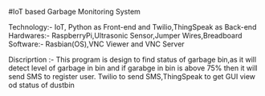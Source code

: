 #IoT based Garbage Monitoring System


Technology:- IoT, Python as Front-end and Twilio,ThingSpeak as Back-end
Hardwares:- RaspberryPi,Ultrasonic Sensor,Jumper Wires,Breadboard
Software:-  Rasbian(OS),VNC Viewer and VNC Server	

Discriprtion :- This program is design to find status of garbage bin,as it will detect level of garbage in bin and if garabge in bin is above 75% then it will send SMS to register user.
Twilio to send SMS,ThingSpeak to get GUI view od status of dustbin
